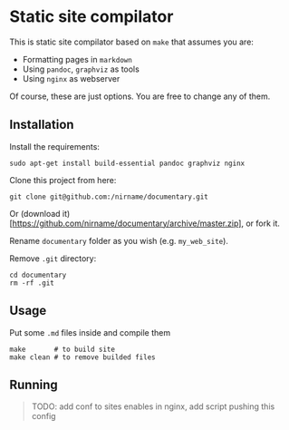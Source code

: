 # Static site compilator

This is static site compilator based on `make` that assumes you are:

 * Formatting pages in `markdown`
 * Using `pandoc`, `graphviz` as tools
 * Using `nginx` as webserver

Of course, these are just options. You are free to change any of them.

## Installation

Install the requirements:

    sudo apt-get install build-essential pandoc graphviz nginx

Clone this project from here:

    git clone git@github.com:/nirname/documentary.git

Or (download it)[https://github.com/nirname/documentary/archive/master.zip], or
fork it.

Rename `documentary` folder as you wish (e.g. `my_web_site`).

Remove `.git` directory:

    cd documentary
    rm -rf .git

## Usage

Put some `.md` files inside and compile them

    make       # to build site
    make clean # to remove builded files

## Running

>  TODO:
>  add conf to sites enables in nginx,
>  add script pushing this config

